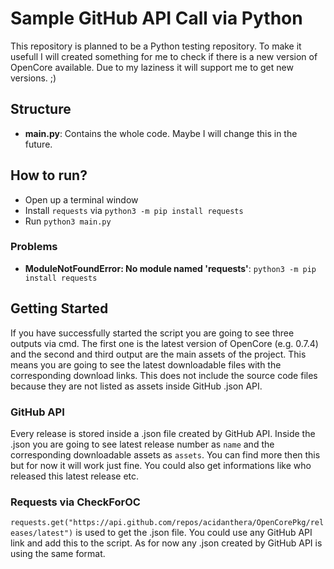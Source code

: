 # Sample GitHub API Call via Python
This repository is planned to be a Python testing repository. To make it usefull I will created something for me to check if there is a new version of OpenCore available. Due to my laziness it will support me to get new versions. ;)

## Structure
* **main.py**: Contains the whole code. Maybe I will change this in the future. 

## How to run?
* Open up a terminal window
* Install `requests` via `python3 -m pip install requests`
* Run `python3 main.py`

### Problems
* **ModuleNotFoundError: No module named 'requests'**: `python3 -m pip install requests`

## Getting Started
If you have successfully started the script you are going to see three outputs via cmd. The first one is the latest version of OpenCore (e.g. 0.7.4) and the second and third output are the main assets of the project. This means you are going to see the latest downloadable files with the corresponding download links. 
This does not include the source code files because they are not listed as assets inside GitHub .json API. 

### GitHub API 
Every release is stored inside a .json file created by GitHub API. Inside the .json you are going to see latest release number as `name` and the corresponding downloadable assets as `assets`. You can find more then this but for now it will work just fine. You could also get informations like who released this latest release etc.

### Requests via CheckForOC
`requests.get("https://api.github.com/repos/acidanthera/OpenCorePkg/releases/latest")` is used to get the .json file. You could use any GitHub API link and add this to the script. As for now any .json created by GitHub API is using the same format. 
